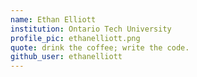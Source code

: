 ```yaml
---
name: Ethan Elliott
institution: Ontario Tech University
profile_pic: ethanelliott.png
quote: drink the coffee; write the code.
github_user: ethanelliott
---
```

